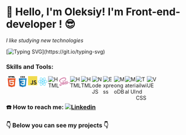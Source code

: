  # :wave: Hello, I'm Oleksiy! I'm Front-end-developer ! :sunglasses:
 

*I like studying new technologies*
<br/>

[![Typing SVG](https://readme-typing-svg.herokuapp.com?font=Fira+Code&weight=600&pause=1000&color=15972D&width=435&lines=Get+try+and+you+will+have+success!)](https://git.io/typing-svg)

 ###  Skills and Tools:

<img align='left' src='https://raw.githubusercontent.com/github/explore/80688e429a7d4ef2fca1e82350fe8e3517d3494d/topics/html/html.png' alt='HTML' width=30/>
<img align='left' src='https://raw.githubusercontent.com/github/explore/80688e429a7d4ef2fca1e82350fe8e3517d3494d/topics/css/css.png' alt='CSS' width=30/>
<img align='left'src='https://raw.githubusercontent.com/github/explore/80688e429a7d4ef2fca1e82350fe8e3517d3494d/topics/javascript/javascript.png' alt='JavaScript' width=25/>
<img align='left' src='https://raw.githubusercontent.com/github/explore/80688e429a7d4ef2fca1e82350fe8e3517d3494d/topics/react/react.png' alt='HTML' width=30/>
<img align='left' src='https://avatars.githubusercontent.com/u/13142323?s=200&v=4' alt='HTML' width=30/>
<img align='left' src='https://raw.githubusercontent.com/github/explore/80688e429a7d4ef2fca1e82350fe8e3517d3494d/topics/sass/sass.png' alt='HTML' width=30/>
<img align='left' src='https://user-images.githubusercontent.com/112705866/212576928-1c3ba62d-c95c-4338-8311-e2376bf4176c.svg' alt='HTML' width=30/>
<img align='left' src='https://avatars.githubusercontent.com/u/5155369?s=200&v=4' alt='HTML' width=30/>
<img align='left' src='https://avatars.githubusercontent.com/u/9950313?s=40&v=4' alt='NodeJS' width=30/>
<img align='left' src='https://avatars.githubusercontent.com/u/5658226?s=40&v=4' alt='Express' width=30/>
<img align='left' src='https://avatars.githubusercontent.com/u/45120?s=40&v=4' alt='MongoDB' width=30/>
<img align='left' src='https://avatars.githubusercontent.com/u/33663932?s=40&v=4' alt='Material UI' width=30/>
<img align='left' src='https://avatars.githubusercontent.com/u/67109815?s=40&v=4' alt='Tailwind CSS' width=30/>
<img align='left' src='https://avatars.githubusercontent.com/u/6128107?s=40&v=4' alt='VUE' width=30/>


<br/>
<br/>
<br/>

### :phone: How to reach me: [<img  src='https://cdn-icons-png.flaticon.com/512/179/179330.png' alt='Linkedin' width=30/>][linkedin]

### :point_down: Below you can see my projects :point_down:


[linkedin]: https://www.linkedin.com/in/%D0%BE%D0%BB%D0%B5%D0%BA%D1%81%D1%96%D0%B9-%D0%BD%D1%96%D0%BA%D0%BE%D0%BB%D0%B0%D1%94%D0%BD%D0%BA%D0%BE-17472825b/
